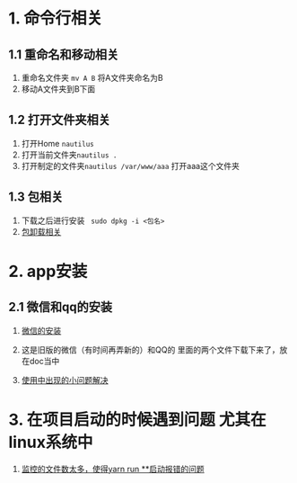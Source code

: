 # 1. 命令行相关
## 1.1 重命名和移动相关
  1. 重命名文件夹 `mv A B` 将A文件夹命名为B
  2. 移动A文件夹到B下面
## 1.2 打开文件夹相关
  1. 打开Home `nautilus`
  2. 打开当前文件夹`nautilus .`
  3. 打开制定的文件夹`nautilus /var/www/aaa` 打开aaa这个文件夹

## 1.3 包相关
  1. 下载之后进行安装 ` sudo dpkg -i <包名>`
  2. [包卸载相关](https://blog.csdn.net/luckydog612/article/details/80877179)

# 2. app安装
## 2.1 微信和qq的安装 
1. [微信的安装](https://blog.csdn.net/qq_37655607/article/details/112590248)

2. 这是旧版的微信（有时间再弄新的）和QQ的 里面的两个文件下载下来了，放在doc当中
3. [使用中出现的小问题解决](https://blog.csdn.net/yaoyaohyl/article/details/112519463)


# 3. 在项目启动的时候遇到问题 尤其在linux系统中
1. [监控的文件数太多，使得yarn run **启动报错的问题](https://blog.csdn.net/feinifi/article/details/103777406)